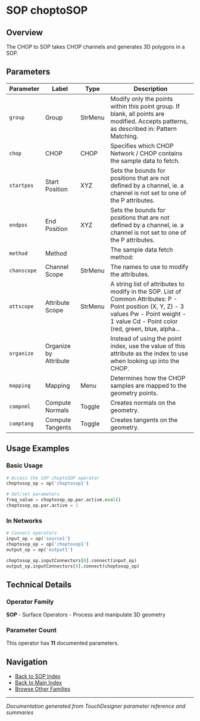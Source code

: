 # SOP choptoSOP

## Overview

The CHOP to SOP takes CHOP channels and generates 3D polygons in a SOP.

## Parameters

| Parameter | Label | Type | Description |
|-----------|-------|------|-------------|
| `group` | Group | StrMenu | Modify only the points within this point group. If blank, all points are modified. Accepts patterns, as described in: Pattern Matching. |
| `chop` | CHOP | CHOP | Specifies which CHOP Network / CHOP contains the sample data to fetch. |
| `startpos` | Start Position | XYZ | Sets the bounds for positions that are not defined by a channel, ie. a channel is not set to one of the P attributes. |
| `endpos` | End Position | XYZ | Sets the bounds for positions that are not defined by a channel, ie. a channel is not set to one of the P attributes. |
| `method` | Method |  | The sample data fetch method: |
| `chanscope` | Channel Scope | StrMenu | The names to use to modify the attributes. |
| `attscope` | Attribute Scope | StrMenu | A string list of attributes to modify in the SOP. List of Common Attributes:      P - Point position (X, Y, Z) - 3 values    Pw - Point weight - 1 value    Cd - Point color (red, green, blue, alpha... |
| `organize` | Organize by Attribute |  | Instead of using the point index, use the value of this attribute as the index to use when looking up into the CHOP. |
| `mapping` | Mapping | Menu | Determines how the CHOP samples are mapped to the geometry points. |
| `compnml` | Compute Normals | Toggle | Creates normals on the geometry. |
| `comptang` | Compute Tangents | Toggle | Creates tangents on the geometry. |

## Usage Examples

### Basic Usage

```python
# Access the SOP choptoSOP operator
choptosop_op = op('choptosop1')

# Get/set parameters
freq_value = choptosop_op.par.active.eval()
choptosop_op.par.active = 1
```

### In Networks

```python
# Connect operators
input_op = op('source1')
choptosop_op = op('choptosop1')
output_op = op('output1')

choptosop_op.inputConnectors[0].connect(input_op)
output_op.inputConnectors[0].connect(choptosop_op)
```

## Technical Details

### Operator Family

**SOP** - Surface Operators - Process and manipulate 3D geometry

### Parameter Count

This operator has **11** documented parameters.

## Navigation

- [Back to SOP Index](../SOP/SOP_INDEX.md)
- [Back to Main Index](../OPERATORS_INDEX.md)
- [Browse Other Families](../OPERATORS_INDEX.md#quick-navigation)

---
*Documentation generated from TouchDesigner parameter reference and summaries*
